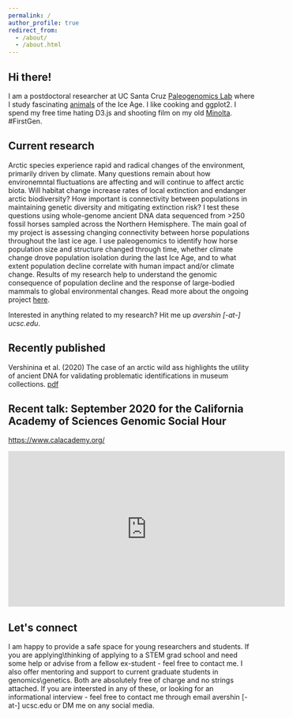 ```yaml
---
permalink: /
author_profile: true
redirect_from: 
  - /about/
  - /about.html
---
```




## Hi there!

I am a postdoctoral researcher at UC Santa Cruz [Paleogenomics Lab](https://pgl.soe.ucsc.edu/) where I study fascinating [animals](https://www.facebook.com/watch/live/?v=2644359772477849&ref=watch_permalink) of the Ice Age. I like cooking and ggplot2. I spend my free time hating D3.js and shooting film on my old [Minolta](https://www.instagram.com/les_halles_photography/). #FirstGen.

Current research 
------

Arctic species experience rapid and radical changes of the environment, primarily driven by climate. Many questions remain about how environemntal fluctuations are affecting and will continue to affect arctic biota. Will habitat change increase rates of local extinction and endanger arctic biodiversity? How important is connectivity between populations in maintaining genetic diversity and mitigating extinction risk? I test these questions using whole-genome ancient DNA data sequenced from >250 fossil horses sampled across the Northern Hemisphere. The main goal of my project is assessing changing connectivity between horse populations throughout the last ice age. I use paleogenomics to identify how horse population size and structure changed through time, whether climate change drove population isolation during the last Ice Age, and to what extent population decline correlate with human impact and/or climate change. Results of my research help to understand the genomic consequence of population decline and the response of large-bodied mammals to global environmental changes. Read more about the ongoing project [here](https://pgl.soe.ucsc.edu/horses.html).

Interested in anything related to my research? Hit me up *avershin [-at-] ucsc.edu*.


Recently published
------

Vershinina et al. (2020) The case of an arctic wild ass highlights the utility of ancient DNA for validating problematic identifications in museum collections. [pdf](https://www.researchgate.net/publication/338135642_The_case_of_an_arctic_wild_ass_highlights_the_utility_of_ancient_DNA_for_validating_problematic_identifications_in_museum_collections)


Recent talk: September 2020 for the California Academy of Sciences Genomic Social Hour
------
https://www.calacademy.org/

<iframe width="560" height="315" src="https://www.youtube.com/embed/B01XSrKcr9I?start=1335" frameborder="0" allow="accelerometer; autoplay; clipboard-write; encrypted-media; gyroscope; picture-in-picture" allowfullscreen></iframe>



Let's connect
------

I am happy to provide a safe space for young researchers and students. If you are applying\thinking of applying to a STEM grad school and need some help or advise from a fellow ex-student - feel free to contact me. I also offer mentoring and support to current graduate students in genomics\genetics. Both are absolutely free of charge and no strings attached. If you are inteersted in any of these, or looking for an informational interview - feel free to contact me through email avershin [-at-] ucsc.edu or DM me on any social media.  
